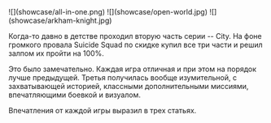 <gallery>
    ![](showcase/all-in-one.png)
    ![](showcase/open-world.jpg)
    ![](showcase/arkham-knight.jpg)
</gallery>

Когда-то давно в детстве проходил вторую часть серии -- City.
На фоне громкого провала Suicide Squad по скидке купил все три части и решил залпом их пройти на 100%.

Это было замечательно.
Каждая игра отличная и при этом на порядок лучше предыдущей.
Третья получилась вообще изумительной, с захватывающей историей, классными дополнительными миссиями, впечатляющими боевкой и визуалом.

Впечатления от каждой игры выразил в трех статьях.